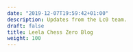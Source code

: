 ```yaml
---
date: "2019-12-07T19:59:42+01:00"
description: Updates from the Lc0 team.
draft: false
title: Leela Chess Zero Blog
weight: 100
---
```


